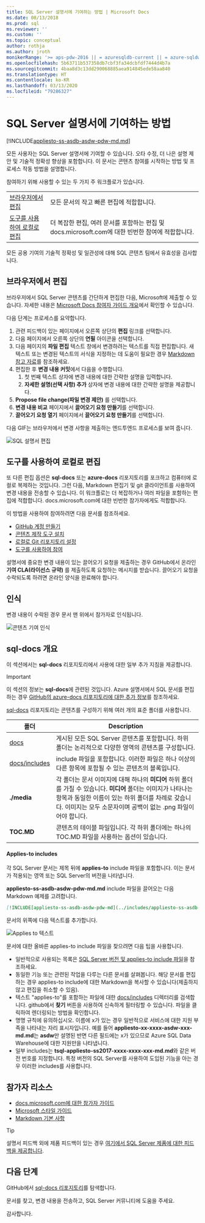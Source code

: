 ```yaml
---
title: SQL Server 설명서에 기여하는 방법 | Microsoft Docs
ms.date: 08/13/2018
ms.prod: sql
ms.reviewer: ''
ms.custom: ''
ms.topic: conceptual
author: rothja
ms.author: jroth
monikerRange: '>= aps-pdw-2016 || = azuresqldb-current || = azure-sqldw-latest || >= sql-server-2016 || >= sql-server-linux-2017 || = sqlallproducts-allversions'
ms.openlocfilehash: 5b63711b537358db7cbf3fa34dcbfdf7444d4b7a
ms.sourcegitcommit: 4baa8d3c13dd290068885aea914845ede58aa840
ms.translationtype: HT
ms.contentlocale: ko-KR
ms.lasthandoff: 03/13/2020
ms.locfileid: "79286327"
---
```

# <a name="how-to-contribute-to-sql-server-documentation"></a>SQL Server 설명서에 기여하는 방법

[!INCLUDE[appliesto-ss-asdb-asdw-pdw-md.md](../includes/appliesto-ss-asdb-asdw-pdw-md.md)]

모든 사용자는 SQL Server 설명서에 기여할 수 있습니다. 오타 수정, 더 나은 설명 제안 및 기술적 정확성 향상을 포함합니다. 이 문서는 콘텐츠 참여를 시작하는 방법 및 프로세스 작동 방법을 설명합니다.

참여하기 위해 사용할 수 있는 두 가지 주 워크플로가 있습니다.

|||
|---|---|
| [브라우저에서 편집](#githubui) | 모든 문서의 작고 빠른 편집에 적합합니다. |
| [도구를 사용하여 로컬로 편집](#tools) | 더 복잡한 편집, 여러 문서를 포함하는 편집 및 docs.microsoft.com에 대한 빈번한 참여에 적합합니다. |

모든 공용 기여의 기술적 정확성 및 일관성에 대해 SQL 콘텐츠 팀에서 유효성을 검사합니다. 

## <a id="githubui"></a> 브라우저에서 편집

브라우저에서 SQL Server 콘텐츠를 간단하게 편집한 다음, Microsoft에 제출할 수 있습니다. 자세한 내용은 [Microsoft Docs 참여자 가이드 개요](https://docs.microsoft.com/contribute/#quick-edits-to-existing-documents)에서 확인할 수 있습니다. 

다음 단계는 프로세스를 요약합니다. 

1. 관련 피드백이 있는 페이지에서 오른쪽 상단의 **편집** 링크를 선택합니다.
1. 다음 페이지에서 오른쪽 상단의 **연필** 아이콘을 선택합니다.
1. 다음 페이지의 **파일 편집** 텍스트 창에서 변경하려는 텍스트를 직접 편집합니다.
    새 텍스트 또는 변경된 텍스트의 서식을 지정하는 데 도움이 필요한 경우 [Markdown 참고 자료](https://github.com/adam-p/markdown-here/wiki/Markdown-Cheatsheet)를 참조하세요.
1. 편집한 후 **변경 내용 커밋**에서 다음을 수행합니다.
    1. 첫 번째 텍스트 상자에 변경 내용에 대한 간략한 설명을 입력합니다.
    1. **자세한 설명(선택 사항) 추가** 상자에 변경 내용에 대한 간략한 설명을 제공합니다.
1. **Propose file change(파일 변경 제안)** 를 선택합니다.
1. **변경 내용 비교** 페이지에서 **끌어오기 요청 만들기**를 선택합니다. 
1. **끌어오기 요청 열기** 페이지에서 **끌어오기 요청 만들기**를 선택합니다. 

다음 GIF는 브라우저에서 변경 사항을 제출하는 엔드투엔드 프로세스를 보여 줍니다.

![SQL 설명서 편집](media/sql-server-docs-navigation-guide/edit-sql-docs.gif)

## <a id="tools"></a> 도구를 사용하여 로컬로 편집

또 다른 편집 옵션은 **sql-docs** 또는 **azure-docs** 리포지토리를 포크하고 컴퓨터에 로컬로 복제하는 것입니다. 그런 다음, Markdown 편집기 및 git 클라이언트를 사용하여 변경 내용을 전송할 수 있습니다. 이 워크플로는 더 복잡하거나 여러 파일을 포함하는 편집에 적합합니다. docs.microsoft.com에 대한 빈번한 참가자에게도 적합합니다.

이 방법을 사용하여 참여하려면 다음 문서를 참조하세요.

- [GitHub 계정 만들기](https://docs.microsoft.com/contribute/get-started-setup-github)
- [콘텐츠 제작 도구 설치](https://docs.microsoft.com/contribute/get-started-setup-tools)
- [로컬로 Git 리포지토리 설정](https://docs.microsoft.com/contribute/get-started-setup-local)
- [도구를 사용하여 참여](https://docs.microsoft.com/contribute/how-to-write-workflows-major)

설명서에 중요한 변경 내용이 있는 끌어오기 요청을 제출하는 경우 GitHub에서 온라인 **기여 CLA(라이선스 규약)** 를 제출하도록 요청하는 메시지를 받습니다. 끌어오기 요청을 수락되도록 하려면 온라인 양식을 완료해야 합니다.

## <a name="recognition"></a>인식

변경 내용이 수락된 경우 문서 맨 위에서 참가자로 인식됩니다.

![콘텐츠 기여 인식](./media/sql-server-docs-contribute/contribution-recognition.png)

## <a name="sql-docs-overview"></a>sql-docs 개요

이 섹션에서는 **sql-docs** 리포지토리에서 사용에 대한 일부 추가 지침을 제공합니다.

> [!IMPORTANT]
> 이 섹션의 정보는 **sql-docs**에 관련된 것입니다. Azure 설명서에서 SQL 문서를 편집하는 경우 [GitHub의 azure-docs 리포지토리에 대한 추가 정보](https://github.com/MicrosoftDocs/azure-docs/blob/master/README.md)를 참조하세요.

[sql-docs](https://github.com/MicrosoftDocs/sql-docs) 리포지토리는 콘텐츠를 구성하기 위해 여러 개의 표준 폴더를 사용합니다.

| 폴더 | Description |
|---|---|
| [docs](https://github.com/MicrosoftDocs/sql-docs/tree/live/docs) | 게시된 모든 SQL Server 콘텐츠를 포함합니다. 하위 폴더는 논리적으로 다양한 영역의 콘텐츠를 구성합니다. |
| [docs/includes](https://github.com/MicrosoftDocs/sql-docs/tree/live/docs/includes) | include 파일을 포함합니다. 이러한 파일은 하나 이상의 다른 항목에 포함될 수 있는 콘텐츠의 블록입니다. |
| **./media** | 각 폴더는 문서 이미지에 대해 하나의 **미디어** 하위 폴더를 가질 수 있습니다. **미디어** 폴더는 이미지가 나타나는 항목과 동일한 이름이 있는 하위 폴더를 차례로 갖습니다. 이미지는 모두 소문자이며 공백이 없는 .png 파일이어야 합니다. |
| **TOC.MD** | 콘텐츠의 테이블 파일입니다. 각 하위 폴더에는 하나의 TOC.MD 파일을 사용하는 옵션이 있습니다. |

#### <a name="applies-to-includes"></a>Applies-to includes

각 SQL Server 문서는 제목 뒤에 **applies-to** include 파일을 포함합니다. 이는 문서가 적용되는 영역 또는 SQL Server의 버전을 나타냅니다.

**appliesto-ss-asdb-asdw-pdw-md.md** include 파일을 끌어오는 다음 Markdown 예제를 고려합니다.

```Markdown
[!INCLUDE[appliesto-ss-asdb-asdw-pdw-md](../includes/appliesto-ss-asdb-asdw-pdw-md.md)]
```

문서의 위쪽에 다음 텍스트를 추가합니다.

![Applies to 텍스트](./media/sql-server-docs-contribute/applies-to.png)

문서에 대한 올바른 applies-to include 파일을 찾으려면 다음 팁을 사용합니다.

- 일반적으로 사용되는 목록은 [SQL Server 버전 및 applies-to include 파일](applies-to-includes.md)을 참조하세요.
- 동일한 기능 또는 관련된 작업을 다루는 다른 문서를 살펴봅니다. 해당 문서를 편집하는 경우 applies-to include에 대한 Markdown을 복사할 수 있습니다(제출하지 않고 편집을 취소할 수 있음).
- 텍스트 "applies-to"를 포함하는 파일에 대한 [docs/includes](https://github.com/MicrosoftDocs/sql-docs/tree/live/docs/includes) 디렉터리를 검색합니다. github에서 **찾기** 버튼을 사용하여 신속하게 필터링할 수 있습니다. 파일을 클릭하여 렌더링되는 방법을 확인합니다.
- 명명 규칙에 유의하십시오. 이름에 x가 있는 경우 일반적으로 서비스에 대한 지원 부족을 나타내는 자리 표시자입니다. 예를 들어 **appliesto-xx-xxxx-asdw-xxx-md.md**는 **asdw**만 설명된 반면 다른 필드에는 x가 있으므로 Azure SQL Data Warehouse에 대한 지원만을 나타냅니다.
- 일부 includes는 **tsql-appliesto-ss2017-xxxx-xxxx-xxx-md.md**와 같은 버전 번호를 지정합니다. 특정 버전의 SQL Server를 사용하여 도입된 기능을 아는 경우 이러한 includes를 사용합니다.

## <a name="contributor-resources"></a>참가자 리소스

- [docs.microsoft.com에 대한 참가자 가이드](https://docs.microsoft.com/contribute/)
- [Microsoft 스타일 가이드](https://docs.microsoft.com/teamblog/style-guide)
- [Markdown 기본 사항](https://help.github.com/articles/getting-started-with-writing-and-formatting-on-github/)

> [!TIP]
> 설명서 피드백 외에 제품 피드백이 있는 경우 [여기에서 SQL Server 제품에 대한 피드백을 제공합니다](https://feedback.azure.com/forums/908035-sql-server).

## <a name="next-steps"></a>다음 단계

GitHub에서 [sql-docs 리포지토리](https://github.com/MicrosoftDocs/sql-docs)를 탐색합니다.

문서를 찾고, 변경 내용을 전송하고, SQL Server 커뮤니티에 도움을 주세요. 

감사합니다.

